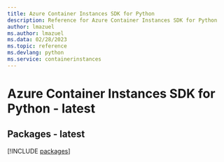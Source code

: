 ```yaml
---
title: Azure Container Instances SDK for Python
description: Reference for Azure Container Instances SDK for Python
author: lmazuel
ms.author: lmazuel
ms.data: 02/28/2023
ms.topic: reference
ms.devlang: python
ms.service: containerinstances
---
```

# Azure Container Instances SDK for Python - latest
## Packages - latest
[!INCLUDE [packages](container-instances-index.md)]